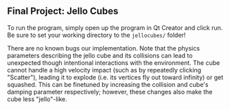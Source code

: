 ## Final Project: Jello Cubes

To run the program, simply open up the program in Qt Creator and click run. Be sure to set your working directory to the `jellocubes/` folder!

There are no known bugs our implementation. Note that the physics parameters describing the jello cube and its collisions can lead to unexpected though intentional interactions with the environment. The cube cannot handle a high velocity impact (such as by repeatedly clicking "Scatter"), leading it to explode (i.e. its vertices fly out toward infinity) or get squashed. This can be finetuned by increasing the collision and cube's damping parameter respectively; however, these changes also make the cube less "jello"-like.